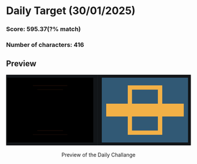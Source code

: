 # **Daily Target (30/01/2025)**

  

### Score: 595.37(?% match)
### Number of characters: 416

## Preview

<div style="text-align: center;">

![Target Preview](target.png)

<p>Preview of the Daily Challange</p>

</div>

